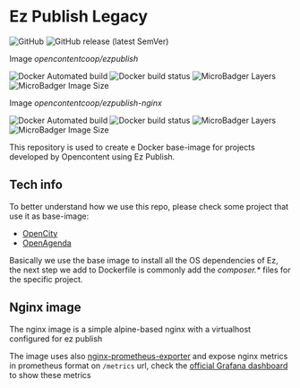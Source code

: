 # Ez Publish Legacy

![GitHub](https://img.shields.io/github/license/OpencontentCoop/docker-ezpublish)
![GitHub release (latest SemVer)](https://img.shields.io/github/v/release/OpencontentCoop/docker-ezpublish?sort=semver)

Image *opencontentcoop/ezpublish*

![Docker Automated build](https://img.shields.io/docker/cloud/automated/opencontentcoop/ezpublish)
![Docker build status](https://img.shields.io/docker/build/opencontentcoop/ezpublish)
![MicroBadger Layers](https://img.shields.io/microbadger/layers/opencontentcoop/ezpublish)
![MicroBadger Image Size](https://img.shields.io/microbadger/image-size/opencontentcoop/ezpublish)

Image *opencontentcoop/ezpublish-nginx*

![Docker Automated build](https://img.shields.io/docker/cloud/automated/opencontentcoop/ezpublish-nginx)
![Docker build status](https://img.shields.io/docker/build/opencontentcoop/ezpublish-nginx)
![MicroBadger Layers](https://img.shields.io/microbadger/layers/opencontentcoop/ezpublish-nginx)
![MicroBadger Image Size](https://img.shields.io/microbadger/image-size/opencontentcoop/ezpublish-nginx)



This repository is used to create e Docker base-image for projects developed by Opencontent using Ez Publish.

## Tech info

To better understand how we use this repo, please check some project that use it as base-image:

 * [OpenCity](https://gitlab.com/opencontent/opencity)
 * [OpenAgenda](https://gitlab.com/opencontent/openagenda)

Basically we use the base image to install all the OS dependencies of Ez, the next step we add to Dockerfile
is commonly add the _composer.*_ files for the specific project.

## Nginx image

The nginx image is a simple alpine-based nginx with a virtualhost configured for ez publish

The image uses also [nginx-prometheus-exporter](https://github.com/nginxinc/nginx-prometheus-exporter) and expose
nginx metrics in prometheus format on `/metrics` url, check the [official Grafana dashboard](https://github.com/nginxinc/nginx-prometheus-exporter/blob/master/grafana/README.md) to show these metrics
